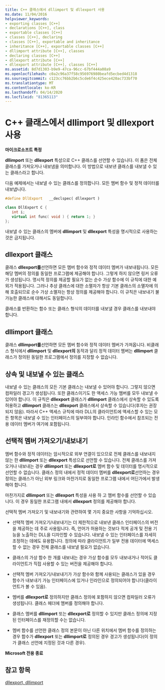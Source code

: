 ```yaml
---
title: C++ 클래스에서 dllimport 및 dllexport 사용
ms.date: 11/04/2016
helpviewer_keywords:
- exporting classes [C++]
- declarations [C++], class
- exportable classes [C++]
- classes [C++], declaring
- classes [C++], exportable and inheritance
- inheritance [C++], exportable classes [C++]
- dllimport attribute [C++], classes
- declaring classes [C++]
- dllexport attribute [C++]
- dllexport attribute [C++], classes [C++]
ms.assetid: 8d7d1303-b9e9-47ca-96cc-67bf444a08a9
ms.openlocfilehash: c0a2c96a37f58c956976980beafd5ecbed4d1318
ms.sourcegitcommit: c123cc76bb2b6c5cde6f4c425ece420ac733bf70
ms.translationtype: MT
ms.contentlocale: ko-KR
ms.lasthandoff: 04/14/2020
ms.locfileid: "81365113"
---
```

# <a name="using-dllimport-and-dllexport-in-c-classes"></a>C++ 클래스에서 dllimport 및 dllexport 사용

**마이크로소프트 특정**

**dllimport** 또는 **dllexport** 특성으로 C++ 클래스를 선언할 수 있습니다. 이 폼은 전체 클래스를 가져오거나 내보냄을 의미합니다. 이 방법으로 내보낸 클래스를 내보낼 수 있는 클래스라고 합니다.

다음 예제에서는 내보낼 수 있는 클래스를 정의합니다. 모든 멤버 함수 및 정적 데이터를 내보냅니다.

```cpp
#define DllExport   __declspec( dllexport )

class DllExport C {
   int i;
   virtual int func( void ) { return 1; }
};
```

내보낼 수 있는 클래스의 멤버에 **dllimport** 및 **dllexport** 특성을 명시적으로 사용하는 것은 금지됩니다.

## <a name="dllexport-classes"></a><a name="_pluslang_using_dllimport_and_dllexport_in_c2b2bdllexportclasses"></a>dllexport 클래스

클래스 **dllexport를**선언하면 모든 멤버 함수와 정적 데이터 멤버가 내보내됩니다. 모든 해당 멤버의 정의를 동일한 프로그램에 제공해야 합니다. 그렇게 하지 않으면 링커 오류가 생성됩니다. 명시적 정의를 제공할 필요가 없는 순수 가상 함수에 이 규칙에 대한 예외가 적용됩니다. 그러나 추상 클래스에 대한 소멸자가 항상 기본 클래스의 소멸자에 의해 호출되므로 순수 가상 소멸자는 항상 정의를 제공해야 합니다. 이 규칙은 내보내기 불가능한 클래스에 대해서도 동일합니다.

클래스를 반환하는 함수 또는 클래스 형식의 데이터를 내보낼 경우 클래스를 내보내야 합니다.

## <a name="dllimport-classes"></a><a name="_pluslang_dllexport_classesdllexportclasses"></a>dllimport 클래스

클래스 **dllimport를**선언하면 모든 멤버 함수와 정적 데이터 멤버가 가져옵니다. 비클래스 형식에서 **dllimport** 및 **dllexport의** 동작과 달리 정적 데이터 멤버는 **dllimport** 클래스가 정의된 동일한 프로그램에서 정의를 지정할 수 없습니다.

## <a name="inheritance-and-exportable-classes"></a><a name="_pluslang_using_dllimport_and_dllexport_in_c2b2binheritanceandexportableclasses"></a>상속 및 내보낼 수 있는 클래스

내보낼 수 있는 클래스의 모든 기본 클래스는 내보낼 수 있어야 합니다. 그렇지 않으면 컴파일러 경고가 생성됩니다. 또한 클래스이기도 한 액세스 가능 멤버를 모두 내보낼 수 있어야 합니다. 이 규칙은 **dllexport** 클래스가 **dllimport** 클래스에서 상속할 수 있도록 허용하고 **dllimport** 클래스는 **dllexport** 클래스에서 상속할 수 있습니다(후자는 권장되지 않음). 따라서 C++ 액세스 규칙에 따라 DLL의 클라이언트에 액세스할 수 있는 모든 항목은 내보낼 수 있는 인터페이스의 일부여야 합니다. 인라인 함수에서 참조되는 전용 데이터 멤버가 여기에 포함됩니다.

## <a name="selective-member-importexport"></a><a name="_pluslang_using_dllimport_and_dllexport_in_c2b2bselectivememberimportexport"></a>선택적 멤버 가져오기/내보내기

멤버 함수와 정적 데이터는 암시적으로 외부 연결이 있으므로 전체 클래스를 내보내지 않는 한 **dllimport** 또는 **dllexport** 특성으로 선언할 수 있습니다. 전체 클래스를 가져오거나 내보내는 경우 **dllimport** 또는 **dllexport로** 멤버 함수 및 데이터를 명시적으로 선언할 수 없습니다. 클래스 정의 내에서 정적 데이터 멤버를 **dllexport로**선언하는 경우 정의는 클래스가 아닌 외부 링크와 마찬가지로 동일한 프로그램 내에서 어딘가에서 발생해야 합니다.

마찬가지로 **dllimport** 또는 **dllexport** 특성을 사용 하 고 멤버 함수를 선언할 수 있습니다. 이 경우 동일한 프로그램 내에서 **dllexport** 정의를 제공해야 합니다.

선택적 멤버 가져오기 및 내보내기와 관련하여 몇 가지 중요한 사항을 기억하십시오.

- 선택적 멤버 가져오기/내보내기는 더 제한적으로 내보낸 클래스 인터페이스의 버전을 제공하는 데 주로 사용됩니다. 즉, 언어가 허용하는 것보다 적게 공개 및 전용 기능을 노출하는 DLL을 디자인할 수 있습니다. 내보낼 수 있는 인터페이스를 자세히 조정하는 데에도 유용합니다. 정의에 따라 클라이언트가 일부 전용 데이터에 액세스할 수 없는 경우 전체 클래스를 내보낼 필요가 없습니다.

- 클래스의 가상 함수 한 개를 내보내는 경우 가상 함수를 모두 내보내거나 적어도 클라이언트가 직접 사용할 수 있는 버전을 제공해야 합니다.

- 선택적 멤버 가져오기/내보내기가 가상 함수와 함께 사용되는 클래스가 있을 경우 함수가 내보내기 가능 인터페이스에 있거나 인라인으로 정의되어야 합니다(클라이언트가 볼 수 있음).

- 멤버를 **dllexport로** 정의하지만 클래스 정의에 포함하지 않으면 컴파일러 오류가 생성됩니다. 클래스 헤더에 멤버를 정의해야 합니다.

- 클래스 멤버를 **dllimport** 또는 **dllexport로** 정의할 수 있지만 클래스 정의에 지정된 인터페이스를 재정의할 수는 없습니다.

- 멤버 함수를 선언한 클래스 정의 본문이 아닌 다른 위치에서 멤버 함수를 정의하는 경우 함수가 **dllexport** 또는 **dllimport로** 정의된 경우 경고가 생성됩니다(이 정의가 클래스 선언에 지정된 것과 다른 경우).

**Microsoft 전용 종료**

## <a name="see-also"></a>참고 항목

[dllexport, dllimport](../cpp/dllexport-dllimport.md)

